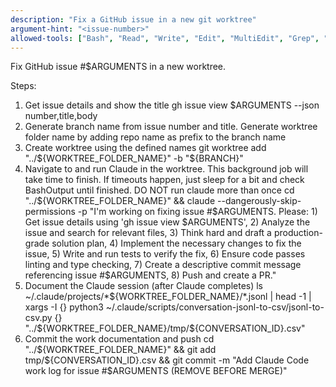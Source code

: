 ```yaml
---
description: "Fix a GitHub issue in a new git worktree"
argument-hint: "<issue-number>"
allowed-tools: ["Bash", "Read", "Write", "Edit", "MultiEdit", "Grep", "Glob", "Task"]
---
```


Fix GitHub issue #$ARGUMENTS in a new worktree.

Steps:

1. Get issue details and show the title
   gh issue view $ARGUMENTS --json number,title,body
2. Generate branch name from issue number and title. Generate worktree folder name by adding repo name as prefix to the branch name
3. Create worktree using the defined names
   git worktree add "../${WORKTREE_FOLDER_NAME}" -b "${BRANCH}"
4. Navigate to and run Claude in the worktree. This background job will take time to finish. If timeouts happen, just sleep for a bit and check BashOutput until finished. DO NOT run claude more than once
   cd "../${WORKTREE_FOLDER_NAME}" && claude --dangerously-skip-permissions -p "I'm working on fixing issue #$ARGUMENTS. Please: 1) Get issue details using 'gh issue view $ARGUMENTS', 2) Analyze the issue and search for relevant files, 3) Think hard and draft a production-grade solution plan, 4) Implement the necessary changes to fix the issue, 5) Write and run tests to verify the fix, 6) Ensure code passes linting and type checking, 7) Create a descriptive commit message referencing issue #$ARGUMENTS, 8) Push and create a PR."
5. Document the Claude session (after Claude completes)
   ls ~/.claude/projects/*${WORKTREE_FOLDER_NAME}/*.jsonl | head -1 | xargs -I {} python3 ~/.claude/scripts/conversation-jsonl-to-csv/jsonl-to-csv.py {} "../${WORKTREE_FOLDER_NAME}/tmp/${CONVERSATION_ID}.csv"
6. Commit the work documentation and push
   cd "../${WORKTREE_FOLDER_NAME}" && git add tmp/${CONVERSATION_ID}.csv && git commit -m "Add Claude Code work log for issue #$ARGUMENTS (REMOVE BEFORE MERGE)"
